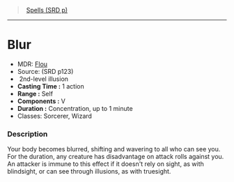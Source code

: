 ﻿---
!SpellItem
Family: SpellVO
Level: 2
Type: illusion
CastingTime: 1 action
Range: Self
Components: V
Duration: Concentration, up to 1 minute
Classes: Sorcerer, Wizard
Id: spells_vo.md#blur
ParentLink: spells_vo.md#spells-srd-p
Name: Blur
ParentName: Spells (SRD p)
NameLevel: 1
AltName: '[Flou](hd_spells_flou.md)'
Source: (SRD p123)
Attributes:
  Name: Blur
  Markdown: >+
    # <!--Name-->Blur<!--/Name-->


    - MDR: <!--AltName-->[Flou](hd_spells_flou.md)<!--/AltName-->

    - Source: <!--Source-->(SRD p123)<!--/Source-->

    -  <!--Level-->2<!--/Level-->nd-level <!--Type-->illusion<!--/Type-->

    - **Casting Time :** <!--CastingTime-->1 action<!--/CastingTime-->

    - **Range :** <!--Range-->Self<!--/Range-->

    - **Components :** <!--Components-->V<!--/Components-->

    - **Duration :** <!--Duration-->Concentration, up to 1 minute<!--/Duration-->

    - Classes: <!--Classes-->Sorcerer, Wizard<!--/Classes-->


    ### Description


    Your body becomes blurred, shifting and wavering to all who can see you. For the duration, any creature has disadvantage on attack rolls against you. An attacker is immune to this effect if it doesn't rely on sight, as with blindsight, or can see through illusions, as with truesight.

  AltName: '[Flou](hd_spells_flou.md)'
  Source: (SRD p123)
  Level: 2
  Type: illusion
  CastingTime: 1 action
  Range: Self
  Components: V
  Duration: Concentration, up to 1 minute
  Classes: Sorcerer, Wizard
AttributesDictionary: >+
  Name: Blur

  Markdown: >+

    # <!--Name-->Blur<!--/Name-->





    - MDR: <!--AltName-->[Flou](hd_spells_flou.md)<!--/AltName-->



    - Source: <!--Source-->(SRD p123)<!--/Source-->



    -  <!--Level-->2<!--/Level-->nd-level <!--Type-->illusion<!--/Type-->



    - **Casting Time :** <!--CastingTime-->1 action<!--/CastingTime-->



    - **Range :** <!--Range-->Self<!--/Range-->



    - **Components :** <!--Components-->V<!--/Components-->



    - **Duration :** <!--Duration-->Concentration, up to 1 minute<!--/Duration-->



    - Classes: <!--Classes-->Sorcerer, Wizard<!--/Classes-->





    ### Description





    Your body becomes blurred, shifting and wavering to all who can see you. For the duration, any creature has disadvantage on attack rolls against you. An attacker is immune to this effect if it doesn't rely on sight, as with blindsight, or can see through illusions, as with truesight.



  AltName: '[Flou](hd_spells_flou.md)'

  Source: (SRD p123)

  Level: 2

  Type: illusion

  CastingTime: 1 action

  Range: Self

  Components: V

  Duration: Concentration, up to 1 minute

  Classes: Sorcerer, Wizard

---
> [Spells (SRD p)](srd_spells.md)

---

# Blur

- MDR: [Flou](hd_spells_flou.md)
- Source: (SRD p123)
-  2nd-level illusion
- **Casting Time :** 1 action
- **Range :** Self
- **Components :** V
- **Duration :** Concentration, up to 1 minute
- Classes: Sorcerer, Wizard

### Description

Your body becomes blurred, shifting and wavering to all who can see you. For the duration, any creature has disadvantage on attack rolls against you. An attacker is immune to this effect if it doesn't rely on sight, as with blindsight, or can see through illusions, as with truesight.

